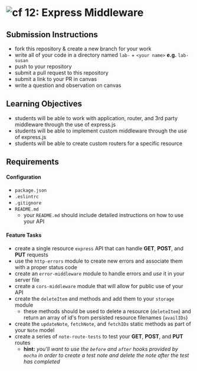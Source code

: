 ![cf](https://i.imgur.com/7v5ASc8.png) 12: Express Middleware
======

## Submission Instructions
  * fork this repository & create a new branch for your work
  * write all of your code in a directory named `lab-` + `<your name>` **e.g.** `lab-susan`
  * push to your repository
  * submit a pull request to this repository
  * submit a link to your PR in canvas
  * write a question and observation on canvas

## Learning Objectives  
* students will be able to work with application, router, and 3rd party middleware through the use of express.js
* students will be able to implement custom middleware through the use of express.js
* students will be able to create custom routers for a specific resource

## Requirements

#### Configuration
* `package.json`
* `.eslintrc`
* `.gitignore`
* `README.md`
  * your `README.md` should include detailed instructions on how to use your API

#### Feature Tasks
* create a single resource `express` API that can handle **GET**, **POST**, and **PUT** requests
* use the `http-errors` module to create new errors and associate them with a proper status code
* create an `error-middleware` module to handle errors and *use* it in your server file
* create a `cors-middleware` module that will allow for public use of your API
* create the `deleteItem` and methods and add them to your `storage` module
  * these methods should be used to delete a resource (`deleteItem`) and return an array of id's from persisted resource filenames (`availIDs`)
* create the `updateNote`, `fetchNote`, and `fetchIDs` static methods as part of your `Note` model
* create a series of `note-route-tests` to test your **GET**, **POST**, and **PUT** routes
  * **hint:** *you'll want to use the `before` and `after` hooks provided by `mocha` in order to create a test note and delete the note after the test has completed*
